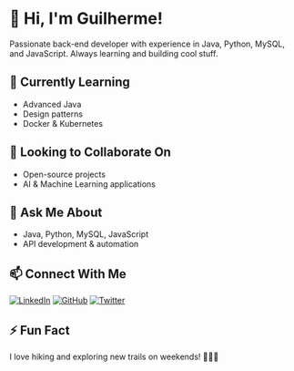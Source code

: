 # 👋 Hi, I'm Guilherme!

Passionate back-end developer with experience in Java, Python, MySQL, and JavaScript. Always learning and building cool stuff.

## 🌱 Currently Learning
- Advanced Java
- Design patterns
- Docker & Kubernetes

## 🚀 Looking to Collaborate On
- Open-source projects
- AI & Machine Learning applications

## 💬 Ask Me About
- Java, Python, MySQL, JavaScript
- API development & automation

## 📫 Connect With Me
[![LinkedIn](https://img.shields.io/badge/LinkedIn-0A66C2?style=for-the-badge&logo=linkedin&logoColor=white)](https://www.linkedin.com/in/guilherme-tavares-guijas/)
[![GitHub](https://img.shields.io/badge/GitHub-171515?style=for-the-badge&logo=github&logoColor=white)](https://github.com/guijas1)
[![Twitter](https://img.shields.io/badge/Twitter-1DA1F2?style=for-the-badge&logo=twitter&logoColor=white)](https://x.com/gui_comunaboy)

## ⚡ Fun Fact
I love hiking and exploring new trails on weekends! 🚶‍♂️🌲
